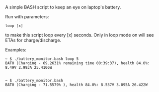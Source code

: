 

A simple BASH script to keep an eye on laptop's battery.

Run with parameters: 

    loop [x] 

to make this script loop every [x] seconds. 
Only in loop mode on will see ETAs for charge/discharge.


Examples:

    ~ $ ./battery_monitor.bash loop 5
    BAT0 (Charging - 69.2631% remaining time 00:39:37), health 84.0%: 8.49V 2.993A 25.4106W


    ~ $ ./battery_monitor.bash 
    BAT0 (Charging - 71.5579% ), health 84.0%: 8.537V 3.095A 26.422W
